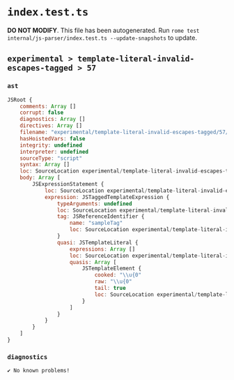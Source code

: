 # `index.test.ts`

**DO NOT MODIFY**. This file has been autogenerated. Run `rome test internal/js-parser/index.test.ts --update-snapshots` to update.

## `experimental > template-literal-invalid-escapes-tagged > 57`

### `ast`

```javascript
JSRoot {
	comments: Array []
	corrupt: false
	diagnostics: Array []
	directives: Array []
	filename: "experimental/template-literal-invalid-escapes-tagged/57/input.js"
	hasHoistedVars: false
	integrity: undefined
	interpreter: undefined
	sourceType: "script"
	syntax: Array []
	loc: SourceLocation experimental/template-literal-invalid-escapes-tagged/57/input.js 1:0-1:15
	body: Array [
		JSExpressionStatement {
			loc: SourceLocation experimental/template-literal-invalid-escapes-tagged/57/input.js 1:0-1:15
			expression: JSTaggedTemplateExpression {
				typeArguments: undefined
				loc: SourceLocation experimental/template-literal-invalid-escapes-tagged/57/input.js 1:0-1:15
				tag: JSReferenceIdentifier {
					name: "sampleTag"
					loc: SourceLocation experimental/template-literal-invalid-escapes-tagged/57/input.js 1:0-1:9 (sampleTag)
				}
				quasi: JSTemplateLiteral {
					expressions: Array []
					loc: SourceLocation experimental/template-literal-invalid-escapes-tagged/57/input.js 1:9-1:15
					quasis: Array [
						JSTemplateElement {
							cooked: "\\u{0"
							raw: "\\u{0"
							tail: true
							loc: SourceLocation experimental/template-literal-invalid-escapes-tagged/57/input.js 1:10-1:14
						}
					]
				}
			}
		}
	]
}
```

### `diagnostics`

```
✔ No known problems!

```
